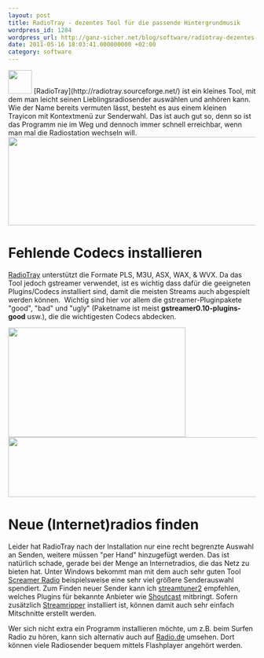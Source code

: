 ```yaml
---
layout: post
title: RadioTray - dezentes Tool für die passende Hintergrundmusik
wordpress_id: 1284
wordpress_url: http://ganz-sicher.net/blog/software/radiotray-dezentes-tool-fur-die-passende-hintergrundmusik/
date: 2011-05-16 18:03:41.000000000 +02:00
category: software
---
```

<img class="lefticon" src="/wp-content/uploads/signal.png" alt="" width="48" height="48" />
[RadioTray](http://radiotray.sourceforge.net/) ist ein kleines Tool, mit dem man leicht seinen Lieblingsradiosender ausw&auml;hlen und anh&ouml;ren kann. Wie der Name bereits vermuten l&auml;sst, besteht es aus einem kleinen Trayicon mit Kontextmen&uuml; zur Senderwahl. Das ist auch gut so, denn so ist das Programm nie im Weg und dennoch immer schnell erreichbar, wenn man mal die Radiostation wechseln will.
<!--more-->

<img class="borderimg centered" src="http://ganz-sicher.net/blog/wp-content/uploads/radiotray_screen1.jpeg" alt="" width="881" height="180" /> 

Fehlende Codecs installieren
=============================
[RadioTray](http://radiotray.sourceforge.net/) unterst&uuml;tzt die Formate PLS, M3U, ASX, WAX, &amp; WVX.&nbsp;Da das Tool jedoch gstreamer verwendet, ist es wichtig dass daf&uuml;r die geeigneten Plugins/Codecs installiert sind, damit die meisten Streams auch abgespielt werden k&ouml;nnen. &nbsp;Wichtig sind hier vor allem die gstreamer-Pluginpakete "good", "bad" und "ugly" (Paketname ist meist <strong>gstreamer0.10-plugins-good</strong> usw.), die die wichtigesten Codecs abdecken.

<img class="borderimg centered" src="http://ganz-sicher.net/blog/wp-content/uploads/radiotray_screen2.jpeg" alt="" width="361" height="223" />

<img class="borderimg centered" src="http://ganz-sicher.net/blog/wp-content/uploads/radiotray_screen3.jpeg" alt="" width="675" height="122" />

Neue (Internet)radios finden
============================
Leider hat RadioTray nach der Installation nur eine recht begrenzte Auswahl an Senden, weitere m&uuml;ssen "per Hand" hinzugef&uuml;gt werden. Das ist nat&uuml;rlich schade, gerade bei der Menge an Internetradios, die das Netz zu bieten hat. Unter Windows bekommt man mit dem auch sehr guten Tool <a href="http://www.screamer-radio.com/">Screamer Radio</a>&nbsp;beispielsweise eine sehr viel gr&ouml;&szlig;ere Senderauswahl spendiert.
 Zum Finden neuer Sender kann ich <a href="http://streamtuner2.sourceforge.net/">streamtuner2</a>&nbsp;empfehlen, welches Plugins f&uuml;r bekannte Anbieter wie <a href="http://www.shoutcast.com/">Shoutcast</a> mitbringt. Sofern zus&auml;tzlich <a href="http://streamripper.sourceforge.net/">Streamripper</a> installiert ist, k&ouml;nnen damit auch sehr einfach Mitschnitte erstellt werden.

Wer sich nicht extra ein Programm installieren m&ouml;chte, um z.B. beim Surfen Radio zu h&ouml;ren, kann sich alternativ auch auf <a href="http://www.radio.de/">Radio.de</a> umsehen. Dort k&ouml;nnen viele Radiosender bequem mittels Flashplayer angeh&ouml;rt werden.
